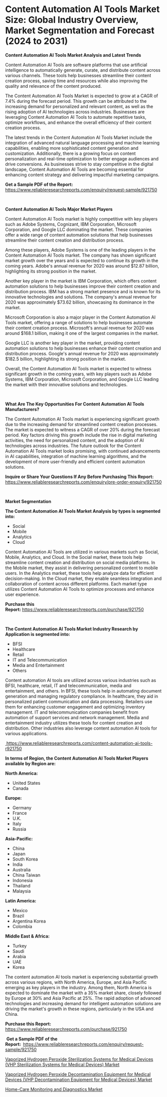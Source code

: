 <p><h1>Content Automation AI Tools Market Size: Global Industry Overview, Market Segmentation and Forecast (2024 to 2031)</h1></p><p><strong>Content Automation AI Tools Market Analysis and Latest Trends</strong></p>
<p><p>Content Automation AI Tools are software platforms that use artificial intelligence to automatically generate, curate, and distribute content across various channels. These tools help businesses streamline their content creation process, saving time and resources while also improving the quality and relevance of the content produced.</p><p>The Content Automation AI Tools Market is expected to grow at a CAGR of 7.4% during the forecast period. This growth can be attributed to the increasing demand for personalized and relevant content, as well as the rising adoption of AI technologies across industries. Businesses are leveraging Content Automation AI Tools to automate repetitive tasks, optimize workflows, and enhance the overall efficiency of their content creation process.</p><p>The latest trends in the Content Automation AI Tools Market include the integration of advanced natural language processing and machine learning capabilities, enabling more sophisticated content generation and customization. Additionally, there is a growing focus on content personalization and real-time optimization to better engage audiences and drive conversions. As businesses strive to stay competitive in the digital landscape, Content Automation AI Tools are becoming essential for enhancing content strategy and delivering impactful marketing campaigns.</p></p>
<p><strong>Get a Sample PDF of the Report:&nbsp;</strong> <a href="https://www.reliableresearchreports.com/enquiry/request-sample/921750">https://www.reliableresearchreports.com/enquiry/request-sample/921750</a></p>
<p>&nbsp;</p>
<p><strong>Content Automation AI Tools Major Market Players</strong></p>
<p><p>Content Automation AI Tools market is highly competitive with key players such as Adobe Systems, Cognizant, IBM Corporation, Microsoft Corporation, and Google LLC dominating the market. These companies offer a wide range of content automation solutions that help businesses streamline their content creation and distribution process.</p><p>Among these players, Adobe Systems is one of the leading players in the Content Automation AI Tools market. The company has shown significant market growth over the years and is expected to continue its growth in the coming years. Adobe's annual revenue for 2020 was around $12.87 billion, highlighting its strong position in the market.</p><p>Another key player in the market is IBM Corporation, which offers content automation solutions to help businesses improve their content creation and distribution process. IBM has a strong market presence and is known for its innovative technologies and solutions. The company's annual revenue for 2020 was approximately $73.62 billion, showcasing its dominance in the market.</p><p>Microsoft Corporation is also a major player in the Content Automation AI Tools market, offering a range of solutions to help businesses automate their content creation process. Microsoft's annual revenue for 2020 was around $168.1 billion, making it one of the largest companies in the market.</p><p>Google LLC is another key player in the market, providing content automation solutions to help businesses enhance their content creation and distribution process. Google's annual revenue for 2020 was approximately $182.5 billion, highlighting its strong position in the market.</p><p>Overall, the Content Automation AI Tools market is expected to witness significant growth in the coming years, with key players such as Adobe Systems, IBM Corporation, Microsoft Corporation, and Google LLC leading the market with their innovative solutions and technologies.</p></p>
<p>&nbsp;</p>
<p><strong>What Are The Key Opportunities For Content Automation AI Tools Manufacturers?</strong></p>
<p><p>The Content Automation AI Tools market is experiencing significant growth due to the increasing demand for streamlined content creation processes. The market is expected to witness a CAGR of over 20% during the forecast period. Key factors driving this growth include the rise in digital marketing activities, the need for personalized content, and the adoption of AI technologies across industries. The future outlook for the Content Automation AI Tools market looks promising, with continued advancements in AI capabilities, integration of machine learning algorithms, and the development of more user-friendly and efficient content automation solutions.</p></p>
<p><strong>Inquire or Share Your Questions If Any Before Purchasing This Report:</strong> <a href="https://www.reliableresearchreports.com/enquiry/pre-order-enquiry/921750">https://www.reliableresearchreports.com/enquiry/pre-order-enquiry/921750</a></p>
<p>&nbsp;</p>
<p><strong>Market Segmentation</strong></p>
<p><strong>The Content Automation AI Tools Market Analysis by types is segmented into:</strong></p>
<p><ul><li>Social</li><li>Mobile</li><li>Analytics</li><li>Cloud</li></ul></p>
<p><p>Content Automation AI Tools are utilized in various markets such as Social, Mobile, Analytics, and Cloud. In the Social market, these tools help streamline content creation and distribution on social media platforms. In the Mobile market, they assist in delivering personalized content to mobile users. In the Analytics market, these tools help analyze data for efficient decision-making. In the Cloud market, they enable seamless integration and collaboration of content across different platforms. Each market type utilizes Content Automation AI Tools to optimize processes and enhance user experience.</p></p>
<p><strong>Purchase this Report:&nbsp;</strong><a href="https://www.reliableresearchreports.com/purchase/921750">https://www.reliableresearchreports.com/purchase/921750</a></p>
<p>&nbsp;</p>
<p><strong>The Content Automation AI Tools Market Industry Research by Application is segmented into:</strong></p>
<p><ul><li>BFSI</li><li>Healthcare</li><li>Retail</li><li>IT and Telecommunication</li><li>Media and Entertainment</li><li>Others</li></ul></p>
<p><p>Content automation AI tools are utilized across various industries such as BFSI, healthcare, retail, IT and telecommunication, media and entertainment, and others. In BFSI, these tools help in automating document generation and managing regulatory compliance. In healthcare, they aid in personalized patient communication and data processing. Retailers use them for enhancing customer engagement and optimizing inventory management. IT and telecommunication companies benefit from automation of support services and network management. Media and entertainment industry utilizes these tools for content creation and distribution. Other industries also leverage content automation AI tools for various applications.</p></p>
<p><a href="https://www.reliableresearchreports.com/content-automation-ai-tools-r921750">&nbsp;https://www.reliableresearchreports.com/content-automation-ai-tools-r921750</a></p>
<p><strong>In terms of Region, the Content Automation AI Tools Market Players available by Region are:</strong></p>
<p>
    <p> <strong> North America: </strong>
        <ul>
            <li>United States</li>
            <li>Canada</li>
        </ul>
        </p> 
    <p> <strong> Europe: </strong>
        <ul>
            <li>Germany</li>
            <li>France</li>
            <li>U.K.</li>
            <li>Italy</li>
            <li>Russia</li>
        </ul>
        </p> 
    <p> <strong> Asia-Pacific: </strong>
        <ul>
            <li>China</li>
            <li>Japan</li>
            <li>South Korea</li>
            <li>India</li>
            <li>Australia</li>
            <li>China Taiwan</li>
            <li>Indonesia</li>
            <li>Thailand</li>
            <li>Malaysia</li>
        </ul>
        </p> 
    <p> <strong> Latin America: </strong>
        <ul>
            <li>Mexico</li>
            <li>Brazil</li>
            <li>Argentina Korea</li>
            <li>Colombia</li>
        </ul>
        </p> 
    <p> <strong> Middle East & Africa: </strong>
        <ul>
            <li>Turkey</li>
            <li>Saudi</li>
            <li>Arabia</li>
            <li>UAE</li>
            <li>Korea</li>
        </ul>
    </p>
    </p>
<p><p>The content automation AI tools market is experiencing substantial growth across various regions, with North America, Europe, and Asia Pacific emerging as key players in the industry. Among them, North America is expected to dominate the market with a 35% market share, closely followed by Europe at 30% and Asia Pacific at 25%. The rapid adoption of advanced technologies and increasing demand for intelligent automation solutions are driving the market's growth in these regions, particularly in the USA and China.</p></p>
<p><strong>Purchase this Report: </strong><a href="https://www.reliableresearchreports.com/purchase/921750">https://www.reliableresearchreports.com/purchase/921750</a></p>
<p>&nbsp;<strong>Get a Sample PDF of the Report:&nbsp;&nbsp;</strong><a href="https://www.reliableresearchreports.com/enquiry/request-sample/921750">https://www.reliableresearchreports.com/enquiry/request-sample/921750</a></p>
<p><strong></strong></p>
<p><p><a href="https://github.com/WillieWoodard/Market-Research-Report-List-5/blob/main/vaporized-hydrogen-peroxide-sterilization-systems-for-medical-devices-vhp-sterilization-systems-for-medical-devices-market.md">Vaporized Hydrogen Peroxide Sterilization Systems for Medical Devices (VHP Sterilization Systems for Medical Devices) Market</a></p><p><a href="https://github.com/mabenkhyari11/Market-Research-Report-List-1/blob/main/vaporized-hydrogen-peroxide-decontamination-equipment-for-medical-devices-vhp-decontamination-equipment-for-medical-devices-market.md">Vaporized Hydrogen Peroxide Decontamination Equipment for Medical Devices (VHP Decontamination Equipment for Medical Devices) Market</a></p><p><a href="https://github.com/marloy8/Market-Research-Report-List-5/blob/main/home-care-monitoring-and-diagnostics-market.md">Home-Care Monitoring and Diagnostics Market</a></p></p>